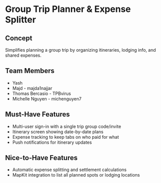 # Group Trip Planner & Expense Splitter

## Concept  
Simplifies planning a group trip by organizing itineraries, lodging info, and shared expenses.

## Team Members  
- Yash  
- Majd  - majda1najjar
- Thomas Bercasio - TPBvirus
- Michelle Nguyen - michenguyen7

## Must-Have Features  
- Multi-user sign-in with a single trip group code/invite  
- Itinerary screen showing date-by-date plans  
- Expense tracking to keep tabs on who paid for what
- Push notifications for itinerary updates

## Nice-to-Have Features  
- Automatic expense splitting and settlement calculations  
- MapKit integration to list all planned spots or lodging locations  

